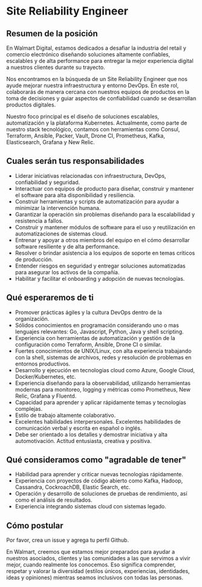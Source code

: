# Site Reliability Engineer

## Resumen de la posición

En Walmart Digital, estamos dedicados a desafiar la industria del retail y comercio electrónico diseñando soluciones altamente confiables, escalables y de alta performance para entregar la mejor experiencia digital a nuestros clientes durante su trayecto.

Nos encontramos en la búsqueda de un Site Reliability Engineer que nos ayude mejorar nuestra infraestructura y entorno DevOps. En este rol, colaborarás de manera cercana con nuestros equipos de productos en la toma de decisiones y guiar aspectos de confiabilidad cuando se desarrollan productos digitales.

Nuestro foco principal es el diseño de soluciones escalables, automatización y la plataforma Kubernetes. Actualmente, como parte de nuestro stack tecnológico,  contamos con herramientas como Consul, Terraform, Ansible, Packer, Vault, Drone CI, Prometheus, Kafka, Elasticsearch, Grafana y New Relic.

## Cuales serán tus responsabilidades

* Liderar iniciativas relacionadas con infraestructura, DevOps, confiabilidad y seguridad.
* Interactuar con equipos de producto para diseñar, construir y mantener el software para alta disponibilidad y resiliencia.
* Construir herramientas y scripts de automatización para ayudar a minimizar la intervención humana.
* Garantizar la operación sin problemas diseñando para la escalabilidad y resistencia a fallos.
* Construir y mantener módulos de software para el uso y reutilización en automatizaciones de sistemas cloud.
* Entrenar y apoyar a otros miembros del equipo en el cómo desarrollar software resiliente y de alta performance.
* Resolver o brindar asistencia a los equipos de soporte en temas críticos de producción.
* Entender riesgos en seguridad y entregar soluciones automatizadas para asegurar los activos de la compañía.
* Habilitar y facilitar el onboarding y adopción de nuevas tecnologías.

## Qué esperaremos de ti

* Promover prácticas ágiles y la cultura DevOps dentro de la organización.
* Sólidos conocimientos en programación considerando uno o mas lenguajes relevantes: Go, Javascript, Python, Java y shell scripting.
* Experiencia con herramientas de automatización y gestión de la configuración como  Terraform, Ansible, Drone CI o similar.
* Fuertes conocimientos de UNIX/Linux, con alta experiencia trabajando con la shell, sistemas de archivos, redes y resolución de problemas en entornos productivos.
* Desarrollo y ejecución en tecnologías cloud como Azure, Google Cloud, Docker/Kubernetes, etc.
* Experiencia diseñando para la observabilidad, utilizando herramientas modernas para monitoreo, logging y métricas como Prometheus, New Relic, Grafana y Fluentd.
* Capacidad para aprender y aplicar rápidamente temas y tecnologías complejas.
* Estilo de trabajo altamente colaborativo.
* Excelentes habilidades interpersonales. Excelentes habilidades de comunicación verbal y escrita en español o inglés.
* Debe ser orientado a los detalles y demostrar iniciativa y alta automotivación. Actitud entusiasta, creativa y positiva.

## Qué consideramos como "agradable de tener"

* Habilidad para aprender y criticar nuevas tecnologías rápidamente.
* Experiencia con proyectos de código abierto como Kafka, Hadoop, Cassandra, CockroachDB, Elastic Search, etc.
* Operación y desarrollo de soluciones de pruebas de rendimiento, así como el análisis de resultados.
* Experiencia integrando sistemas cloud con sistemas legado.

## Cómo postular

Por favor, crea un issue y agrega tu perfil Github.

En Walmart, creemos que estamos mejor preparados para ayudar a nuestros asociados, clientes y las comunidades a las que servimos a vivir mejor, cuando realmente los conocemos. Eso significa comprender, respetar y valorar la diversidad (estilos únicos, experiencias, identidades, ideas y opiniones) mientras seamos inclusivos con todas las personas.
